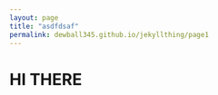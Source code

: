 ```yaml
---
layout: page
title: "asdfdsaf"
permalink: dewball345.github.io/jekyllthing/page1
---
```


# HI THERE
